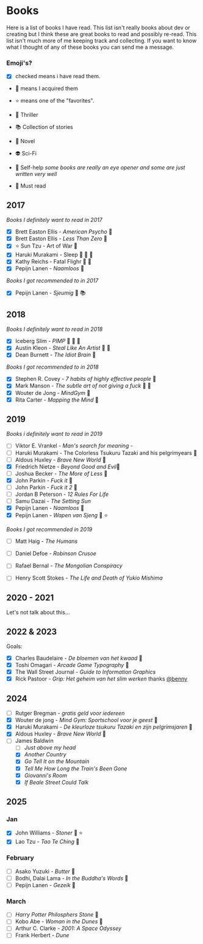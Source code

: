 # Books

Here is a list of books I have read. This list isn't really books about dev or creating but I think these are great books to read and possibly re-read. This list isn't much more of me keeping track and collecting. If you want to know what I thought of any of these books you can send me a message.

### Emoji's?

- [x] checked means i have read them.
- :closed_book: means I acquired them
- :star: means one of the "favorites".

- :knife: Thriller
- :books: Collection of stories
- :notebook: Novel
- :alien: Sci-Fi
- :pill: Self-help _some books are really an eye opener and some are just written very well_
- :eyes: Must read

## 2017

_Books I definitely want to read in 2017_

- [x] Brett Easton Ellis - _American Psycho_ :closed_book:
- [x] Brett Easton Ellis - _Less Than Zero_ :closed_book:
- [x] :star: Sun Tzu - Art of War :eyes:
- [x] Haruki Murakami - Sleep :closed_book: :closed_book: :notebook:
- [x] Kathy Reichs - Fatal Flighr :closed_book: :knife:
- [x] Pepijn Lanen - _Naamloos_ :closed_book:

_Books I got recommended to in 2017_

- [x] Pepijn Lanen - _Sjeumig_ :closed_book: :books:

## 2018

_Books I definitely want to read in 2018_

- [x] Iceberg Slim - _PIMP_ :closed_book: :eyes: :notebook:
- [x] Austin Kleon - _Steal Like An Artist_ :closed_book: :eyes:
- [x] Dean Burnett - _The Idiot Brain_ :closed_book:

_Books I got recommended to in 2018_

- [x] Stephen R. Covey - _7 habits of highly effective people_ :closed_book:
- [x] Mark Manson - _The subtle art of not giving a fuck_ :closed_book: :eyes:
- [x] Wouter de Jong - _MindGym_ :closed_book:
- [x] Rita Carter - _Mapping the Mind_ :closed_book:

## 2019

_Books i definitely want to read in 2019_

- [ ] Viktor E. Vrankel - _Man's search for meaning_ -
- [ ] Haruki Murakami - The Colorless Tsukuru Tazaki and his pelgrimyears :closed_book:
- [ ] Aldous Huxley - _Brave New World_ :closed_book:
- [x] Friedrich Nietze - _Beyond Good and Evil_:closed_book:
- [ ] Joshua Becker - _The More of Less_ :closed_book:
- [x] John Parkin - _Fuck it_ :closed_book:
- [ ] John Parkin - _Fuck it 2_ :closed_book:
- [ ] Jordan B Peterson - _12 Rules For Life_
- [ ] Samu Dazai - _The Setting Sun_
- [x] Pepijn Lanen - _Naamloos_ :closed_book:
- [x] Pepijn Lanen - _Wapen van Sjeng_ :closed_book: :star:

_Books I got recommended in 2019_

- [ ] Matt Haig - _The Humans_
- [ ] Daniel Defoe - _Robinson Crusoe_
- [ ] Rafael Bernal - _The Mongolian Conspiracy_
- [ ] Henry Scott Stokes - _The Life and Death of Yukio Mishima_


## 2020 - 2021

Let's not talk about this...

## 2022 & 2023
Goals:
- [x] Charles Baudelaire - _De bloemen van het kwaad_ :closed_book:
- [x] Toshi Omagari - _Arcade Game Typography_ :closed_book:
- [x] The Wall Street Journal - _Guide to Information Graphics_
- [x] Rick Pastoor - _Grip: Het geheim van het slim werken_ thanks [@benny](https://github.com/bennyvdhoogen)

## 2024
- [ ] Rutger Bregman - _gratis geld voor iedereen_
- [x] Wouter de jong - _Mind Gym: Sportschool voor je geest_ :closed_book:
- [x] Haruki Murakami - _De kleurloze tsukuru Tazaki en zijn pelgrimsjaren_ :closed_book:
- [x] Aldous Huxley - _Brave New World_ :closed_book:
- [ ] James Baldwin
  - [ ] _Just above my head_
  - [x] _Another Country_
  - [x] _Go Tell It on the Mountain_
  - [x] _Tell Me How Long the Train's Been Gone_
  - [x] _Giovanni's Room_
  - [x] _If Beale Street Could Talk_

## 2025
### Jan
- [x] John Williams - _Stoner_ :closed_book: :star:
- [x] Lao Tzu - _Tao Te Ching_ :closed_book:
### February
- [ ] Asako Yuzuki - _Butter_ :closed_book:
- [ ] Bodhi, Dalai Lama - _In the Buddha's Words_ :eyes:
- [ ] Pepijn Lanen - _Gezeik_ :closed_book:
### March
- [ ] _Harry Potter Philosphers Stone_ :closed_book:
- [ ] Kobo Abe - _Woman in the Dunes_ :closed_book:
- [ ] Arthur C. Clarke - _2001: A Space Odyssey_
- [ ] Frank Herbert - _Dune_